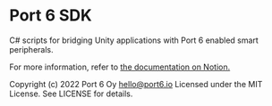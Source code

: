 # Port 6 SDK

C# scripts for bridging Unity applications with Port 6 enabled smart peripherals.

For more information, refer to [the documentation on Notion.](https://port6.notion.site/Setting-up-your-Unity-AR-VR-Development-Environment-Oculus-a972be12183d4848875c6f093c24a9eb)

Copyright (c) 2022 Port 6 Oy <hello@port6.io>
Licensed under the MIT License. See LICENSE for details.

